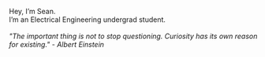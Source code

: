Hey, I’m Sean. <br/>
I’m an Electrical Engineering undergrad student.
<br/><br/>
<em> "The important thing is not to stop questioning. Curiosity has its own reason for existing." - Albert Einstein </em>


<!---
sz19999/sz19999 is a ✨ special ✨ repository because its `README.md` (this file) appears on your GitHub profile.
You can click the Preview link to take a look at your changes.
--->

